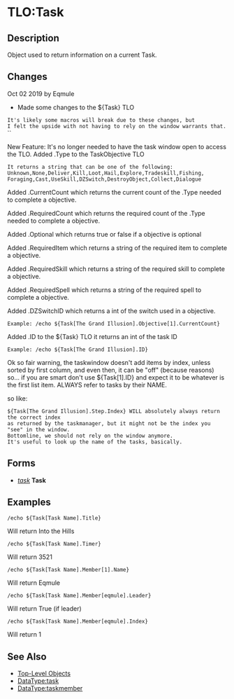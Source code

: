 # TLO:Task

## Description

Object used to return information on a current Task.

## Changes

Oct 02 2019 by Eqmule

* Made some changes to the ${Task} TLO

`It's likely some macros will break due to these changes, but`  
`I felt the upside with not having to rely on the window warrants that.`  
\`\`

New Feature: It's no longer needed to have the task window open to access the TLO. Added .Type to the TaskObjective TLO

`It returns a string that can be one of the following:`  
`Unknown,None,Deliver,Kill,Loot,Hail,Explore,Tradeskill,Fishing,`  
`Foraging,Cast,UseSkill,DZSwitch,DestroyObject,Collect,Dialogue`

Added .CurrentCount which returns the current count of the .Type needed to complete a objective.

Added .RequiredCount which returns the required count of the .Type needed to complete a objective.

Added .Optional which returns true or false if a objective is optional

Added .RequiredItem which returns a string of the required item to complete a objective.

Added .RequiredSkill which returns a string of the required skill to complete a objective.

Added .RequiredSpell which returns a string of the required spell to complete a objective.

Added .DZSwitchID which returns a int of the switch used in a objective.

`Example: /echo ${Task[The Grand Illusion].Objective[1].CurrentCount}`

Added .ID to the ${Task} TLO it returns an int of the task ID

`Example: /echo ${Task[The Grand Illusion].ID}`

Ok so fair warning, the taskwindow doesn't add items by index, unless sorted by first column, and even then, it can be "off" \(because reasons\) so... if you are smart don't use ${Task\[1\].ID} and expect it to be whatever is the first list item. ALWAYS refer to tasks by their NAME.

so like:

`${Task[The Grand Illusion].Step.Index} WILL absolutely always return the correct index`  
`as returned by the taskmanager, but it might not be the index you "see" in the window.`  
`Bottomline, we should not rely on the window anymore.`  
`It's useful to look up the name of the tasks, basically.`

## Forms

* [_task_](../data-types/datatype-task.md) **Task**

## Examples

`/echo ${Task[Task Name].Title}`

Will return Into the Hills

`/echo ${Task[Task Name].Timer}`

Will return 3521

`/echo ${Task[Task Name].Member[1].Name}`

Will return Eqmule

`/echo ${Task[Task Name].Member[eqmule].Leader}`

Will return True \(if leader\)

`/echo ${Task[Task Name].Member[eqmule].Index}`

Will return 1

## See Also

* [Top-Level Objects](./)
* [DataType:task](../data-types/datatype-task.md)
* [DataType:taskmember](tlo-task.md)

